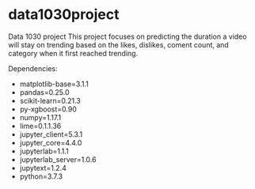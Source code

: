 # data1030project
Data 1030 project
This project focuses on predicting the duration a video will stay on trending based on the likes, dislikes, coment count, and category when it first reached trending. 

Dependencies:
  - matplotlib-base=3.1.1
  - pandas=0.25.0
  - scikit-learn=0.21.3
  - py-xgboost=0.90
  - numpy=1.17.1
  - lime=0.1.1.36
  - jupyter_client=5.3.1
  - jupyter_core=4.4.0
  - jupyterlab=1.1.1
  - jupyterlab_server=1.0.6
  - jupytext=1.2.4
  - python=3.7.3